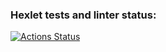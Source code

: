 ### Hexlet tests and linter status:
[![Actions Status](https://github.com/Kaaatja/frontend-project-44/workflows/hexlet-check/badge.svg)](https://github.com/Kaaatja/frontend-project-44/actions)